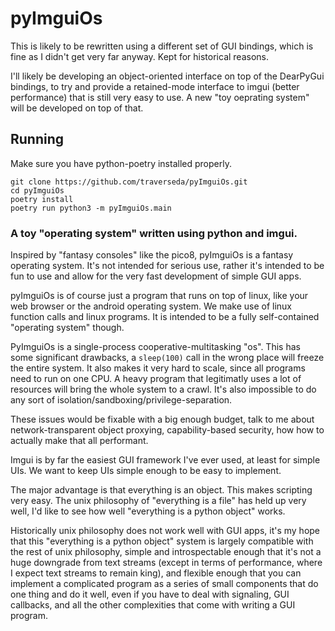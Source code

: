 # pyImguiOs

This is likely to be rewritten using a different set of GUI bindings, which is
fine as I didn't get very far anyway. Kept for historical reasons.

I'll likely be developing an object-oriented interface on top of the DearPyGui
bindings, to try and provide a retained-mode interface to imgui (better
performance) that is still very easy to use. A new "toy oeprating system" will
be developed on top of that.

## Running

Make sure you have python-poetry installed properly.


```
git clone https://github.com/traverseda/pyImguiOs.git
cd pyImguiOs
poetry install
poetry run python3 -m pyImguiOs.main
```

### A toy "operating system" written using python and imgui.

Inspired by "fantasy consoles" like the pico8, pyImguiOs is a fantasy operating
system. It's not intended for serious use, rather it's intended to be fun to use
and allow for the very fast development of simple GUI apps.

pyImguiOs is of course just a program that runs on top of linux, like your web
browser or the android operating system. We make use of linux function calls and
linux programs. It is intended to be a fully self-contained "operating system"
though.

PyImguiOs is a single-process cooperative-multitasking "os". This has some
significant drawbacks, a `sleep(100)` call in the wrong place will freeze the
entire system. It also makes it very hard to scale, since all programs need to
run on one CPU. A heavy program that legitimatly uses a lot of resources will
bring the whole system to a crawl. It's also impossible to do any sort of
isolation/sandboxing/privilege-separation.

These issues would be fixable with a big enough budget, talk to me about
network-transparent object proxying, capability-based security, how how to
actually make that all performant.

Imgui is by far the easiest GUI framework I've ever used, at least for simple
UIs. We want to keep UIs simple enough to be easy to implement.

The major advantage is that everything is an object. This makes scripting very
easy. The unix philosophy of "everything is a file" has held up very well, I'd
like to see how well "everything is a python object" works.

Historically unix philosophy does not work well with GUI apps, it's my hope that
this "everything is a python object" system is largely compatible with the rest
of unix philosophy, simple and introspectable enough that it's not a huge
downgrade from text streams (except in terms of performance, where I expect text
streams to remain king), and flexible enough that you can implement a
complicated program as a series of small components that do one thing and do it well,
even if you have to deal with signaling, GUI callbacks, and all the other 
complexities that come with writing a GUI program.
